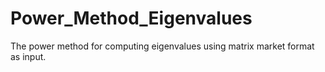 # Power_Method_Eigenvalues
The power method for computing eigenvalues using matrix market format as input.
